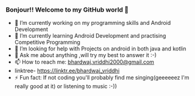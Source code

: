 ### Bonjour!! Welcome to my GitHub world 👋 

- 🔭 I’m currently working on my programming skills and Android Development
- 🌱 I’m currently learning Android Development and practising Competitive Programming
- 🤔 I’m looking for help with Projects on android in both java and kotlin
- 💬 Ask me about anything ,will try my best to answer it :-)
- 📫 How to reach me: bhardwaj.vriddhi2000@gmail.com
- linktree- https://linktr.ee/bhardwaj_vriddhi
- ⚡ Fun fact: If not coding you'll probably find me singing(geeeeeez I'm really good at it) or listening to music :-))
